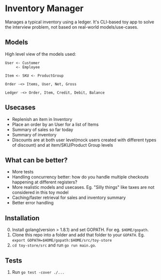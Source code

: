 # Inventory Manager

Manages a typical inventory using a ledger. It's CLI-based toy app to solve the interview problem, not based
on real-world models/use-cases.

## Models
High level view of the models used:

```uml
User <- Customer
     <- Employee

Item <- SKU <- ProductGroup

Order -<> Items, User, Net, Gross 

Ledger -<> Order, Item, Credit, Debit, Balance

```

## Usecases

* Replenish an item in Inventory
* Place an order by an User for a list of Items
* Summary of sales so far today
* Summary of inventory
* Discounts are at both user level(mock users created with different types of discount) and at item/SKU/Product Group levels

## What can be better?

* More tests
* Handling concurrency better: how do you handle multiple checkouts happening at different registers?
* More realistic models and usecases. Eg. "Silly things" like taxes are not considered in this toy model
* Caching/faster retrieval for sales and inventory summary
* Better error handling

## Installation

0. Install golang(version > 1.8.1) and set GOPATH. For eg. `$HOME/gopath`.
1. Clone this repo into a folder and add that folder to your `GOPATH`. Eg. `export GOPATH=$HOME/gopath:$HOME/src/toy-store`
2. `cd toy-store/src` and run `go run main.go`.

## Tests

1. Run `go test -cover ./...`
